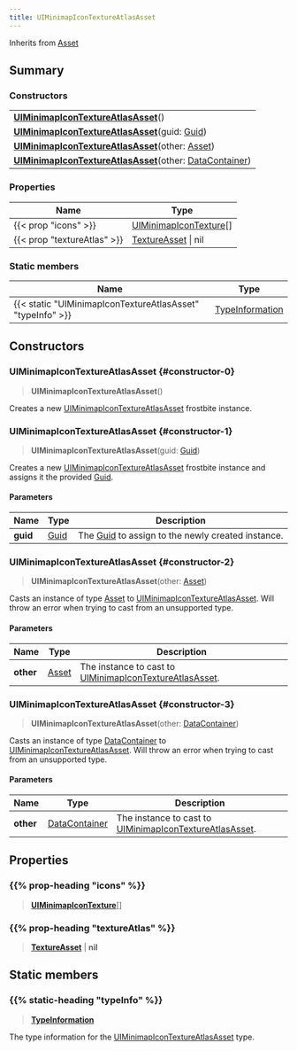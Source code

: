 ```yaml
---
title: UIMinimapIconTextureAtlasAsset
---
```


Inherits from [Asset](/vext/ref/fb/asset)

## Summary

### Constructors

|  |
| --- |
| **[UIMinimapIconTextureAtlasAsset](#constructor-0)**() |
| **[UIMinimapIconTextureAtlasAsset](#constructor-1)**(guid: [Guid](/vext/ref/shared/type/guid)) |
| **[UIMinimapIconTextureAtlasAsset](#constructor-2)**(other: [Asset](/vext/ref/fb/asset)) |
| **[UIMinimapIconTextureAtlasAsset](#constructor-3)**(other: [DataContainer](/vext/ref/shared/type/datacontainer)) |

### Properties

| Name | Type |
| ---- | ---- |
| {{< prop "icons" >}} | [UIMinimapIconTexture](/vext/ref/fb/uiminimapicontexture)[] |
| {{< prop "textureAtlas" >}} | [TextureAsset](/vext/ref/fb/textureasset) \| nil |

### Static members

| Name | Type |
| ---- | ---- |
| {{< static "UIMinimapIconTextureAtlasAsset" "typeInfo" >}} | [TypeInformation](/vext/ref/shared/type/typeinformation) |

## Constructors

### UIMinimapIconTextureAtlasAsset {#constructor-0}

> **UIMinimapIconTextureAtlasAsset**()

Creates a new [UIMinimapIconTextureAtlasAsset](/vext/ref/fb/uiminimapicontextureatlasasset) frostbite instance.

### UIMinimapIconTextureAtlasAsset {#constructor-1}

> **UIMinimapIconTextureAtlasAsset**(guid: [Guid](/vext/ref/shared/type/guid))

Creates a new [UIMinimapIconTextureAtlasAsset](/vext/ref/fb/uiminimapicontextureatlasasset) frostbite instance and assigns it the provided [Guid](/vext/ref/shared/type/guid).

#### Parameters

| Name | Type | Description |
| ---- | ---- | ----------- |
| **guid** | [Guid](/vext/ref/shared/type/guid) | The [Guid](/vext/ref/shared/type/guid) to assign to the newly created instance. |

### UIMinimapIconTextureAtlasAsset {#constructor-2}

> **UIMinimapIconTextureAtlasAsset**(other: [Asset](/vext/ref/fb/asset))

Casts an instance of type [Asset](/vext/ref/fb/asset) to [UIMinimapIconTextureAtlasAsset](/vext/ref/fb/uiminimapicontextureatlasasset). Will throw an error when trying to cast from an unsupported type.

#### Parameters

| Name | Type | Description |
| ---- | ---- | ----------- |
| **other** | [Asset](/vext/ref/fb/asset) | The instance to cast to [UIMinimapIconTextureAtlasAsset](/vext/ref/fb/uiminimapicontextureatlasasset). |

### UIMinimapIconTextureAtlasAsset {#constructor-3}

> **UIMinimapIconTextureAtlasAsset**(other: [DataContainer](/vext/ref/shared/type/datacontainer))

Casts an instance of type [DataContainer](/vext/ref/shared/type/datacontainer) to [UIMinimapIconTextureAtlasAsset](/vext/ref/fb/uiminimapicontextureatlasasset). Will throw an error when trying to cast from an unsupported type.

#### Parameters

| Name | Type | Description |
| ---- | ---- | ----------- |
| **other** | [DataContainer](/vext/ref/shared/type/datacontainer) | The instance to cast to [UIMinimapIconTextureAtlasAsset](/vext/ref/fb/uiminimapicontextureatlasasset). |

## Properties

### {{% prop-heading "icons" %}}

> **[UIMinimapIconTexture](/vext/ref/fb/uiminimapicontexture)**[]

### {{% prop-heading "textureAtlas" %}}

> **[TextureAsset](/vext/ref/fb/textureasset)** \| **nil**

## Static members

### {{% static-heading "typeInfo" %}}

> **[TypeInformation](/vext/ref/shared/type/typeinformation)**

The type information for the [UIMinimapIconTextureAtlasAsset](/vext/ref/fb/uiminimapicontextureatlasasset) type.

